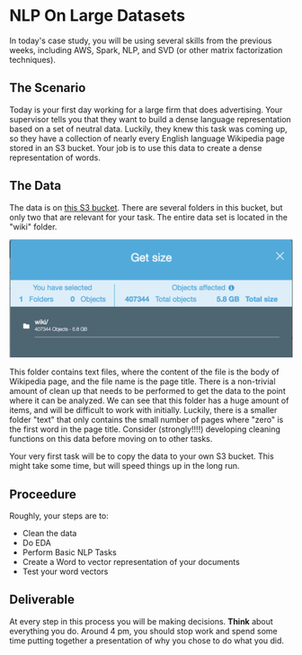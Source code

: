 # NLP On Large Datasets
In today's case study, you will be using several skills from 
the previous weeks, including AWS, Spark, NLP, and SVD (or other
matrix factorization techniques).

## The Scenario
Today is your first day working for a large firm that does advertising.
Your supervisor tells you that they want to build a dense language
representation based on a set of neutral data.  Luckily, they knew this
task was coming up, so they have a collection of nearly every English
language Wikipedia page stored in an S3 bucket.  Your job is to use
this data to create a dense representation of words.

## The Data
The data is on 
<a href="https://s3.console.aws.amazon.com/s3/buckets/jgartner-test-data/?region=us-east-2&tab=overview">this S3 bucket</a>.
There are several folders in this bucket, but only two that are relevant
for your task.  The entire data set is located in the "wiki" folder.

<img src="./images/wiki_stats.png"/>

This folder contains text files, where the content of the file is the
body of Wikipedia page, and the file name is the page title.  There
is a non-trivial amount of clean up that needs to be performed to 
get the data to the point where it can be analyzed. We can see that 
this folder has a huge amount of items, and will be difficult to 
work with initially.  Luckily, there is a smaller folder "text" that
only contains the small number of pages where "zero" is the first word
in the page title.  Consider (strongly!!!!) developing cleaning functions
on this data before moving on to other tasks.

Your very first task will be to copy the data to your own S3 bucket.  This
might take some time, but will speed things up in the long run.

## Proceedure
Roughly, your steps are to:
<ul>
<li>Clean the data</li>
<li>Do EDA</li>
<li>Perform Basic NLP Tasks</li>
<li>Create a Word to vector representation of your documents</li>
<li>Test your word vectors</li>
</ul>

## Deliverable
At every step in this process you will be making decisions.  <b>Think</b>
about everything you do.  Around 4 pm, you should stop work and spend some
time putting together a presentation of why you chose to do what you did. 

